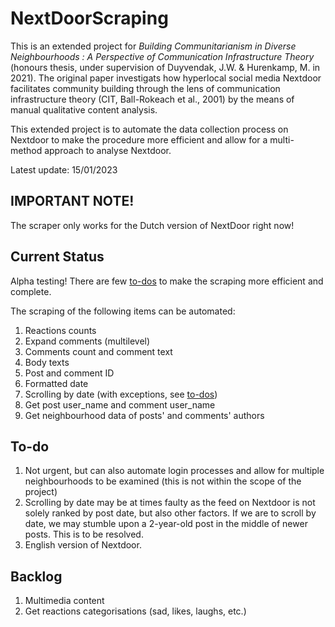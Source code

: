 # NextDoorScraping
This is an extended project for <em> Building Communitarianism in Diverse Neighbourhoods : A Perspective of Communication Infrastructure Theory </em> (honours thesis, under supervision of Duyvendak, J.W. & Hurenkamp, M. in 2021). The original paper investigats how hyperlocal social media Nextdoor facilitates community building through the lens of communication infrastructure theory (CIT, Ball-Rokeach et al., 2001) by the means of manual qualitative content analysis. 

This extended project is to automate the data collection process on Nextdoor to make the procedure more efficient and allow for a multi-method approach to analyse Nextdoor. 

Latest update: 15/01/2023

## IMPORTANT NOTE!
The scraper only works for the Dutch version of NextDoor right now!

## Current Status
Alpha testing! There are few [to-dos](https://github.com/jyeungtin/NextDoorScraping/edit/main/README.md#to-do) to make the scraping more efficient and complete. 

The scraping of the following items can be automated:

1. Reactions counts
2. Expand comments (multilevel)
3. Comments count and comment text
4. Body texts
5. Post and comment ID
6. Formatted date 
7. Scrolling by date (with exceptions, see [to-dos](https://github.com/jyeungtin/NextDoorScraping/edit/main/README.md#to-do))
8. Get post user_name and comment user_name 
9. Get neighbourhood data of posts' and comments' authors

## To-do
1. Not urgent, but can also automate login processes and allow for multiple neighbourhoods to be examined (this is not within the scope of the project)
2. Scrolling by date may be at times faulty as the feed on Nextdoor is not solely ranked by post date, but also other factors. If we are to scroll by date, we may stumble upon a 2-year-old post in the middle of newer posts. This is to be resolved.
3. English version of Nextdoor.

## Backlog
1. Multimedia content
2. Get reactions categorisations (sad, likes, laughs, etc.)
